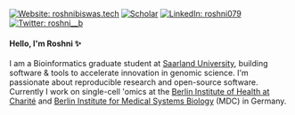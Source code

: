 [![Website: roshnibiswas.tech](https://img.shields.io/badge/website-gray?&style=plastic)](http://www.roshnibiswas.tech/)
[![Scholar](https://img.shields.io/badge/googlescholar-%234285F4.svg?&style=plastic&logo=google-scholar&logoColor=white)](https://scholar.google.com/citations?user=bQY3sGAAAAAJ&hl=en)
[![LinkedIn: roshni079](https://img.shields.io/badge/linkedin-%230077B5.svg?&style=plastic&logo=linkedin&logoColor=white)](https://www.linkedin.com/in/roshni079/)
[![Twitter: roshni__b](https://img.shields.io/twitter/follow/roshni__b?style=social)](https://twitter.com/roshni__b)

#### Hello, I'm Roshni ✨

I am a Bioinformatics graduate student at [Saarland University](https://saarland-informatics-campus.de/en/), building software & tools to accelerate innovation in genomic science. I'm passionate about reproducible research and open-source software. Currently I work on single-cell 'omics at the [Berlin Institute of Health at Charité](https://www.bihealth.org/en/) and [Berlin Institute for Medical Systems Biology](https://www.mdc-berlin.de/bimsb) (MDC) in Germany.
